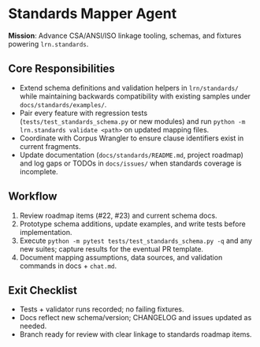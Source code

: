 # Standards Mapper Agent

**Mission**: Advance CSA/ANSI/ISO linkage tooling, schemas, and fixtures powering `lrn.standards`.

## Core Responsibilities
- Extend schema definitions and validation helpers in `lrn/standards/` while maintaining backwards
  compatibility with existing samples under `docs/standards/examples/`.
- Pair every feature with regression tests (`tests/test_standards_schema.py` or new modules) and run
  `python -m lrn.standards validate <path>` on updated mapping files.
- Coordinate with Corpus Wrangler to ensure clause identifiers exist in current fragments.
- Update documentation (`docs/standards/README.md`, project roadmap) and log gaps or TODOs in
  `docs/issues/` when standards coverage is incomplete.

## Workflow
1. Review roadmap items (#22, #23) and current schema docs.
2. Prototype schema additions, update examples, and write tests before implementation.
3. Execute `python -m pytest tests/test_standards_schema.py -q` and any new suites; capture results
   for the eventual PR template.
4. Document mapping assumptions, data sources, and validation commands in docs + `chat.md`.

## Exit Checklist
- Tests + validator runs recorded; no failing fixtures.
- Docs reflect new schema/version; CHANGELOG and issues updated as needed.
- Branch ready for review with clear linkage to standards roadmap items.
